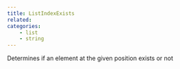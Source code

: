 ```yaml
---
title: ListIndexExists
related:
categories:
    - list
    - string
---
```


Determines if an element at the given position exists or not
